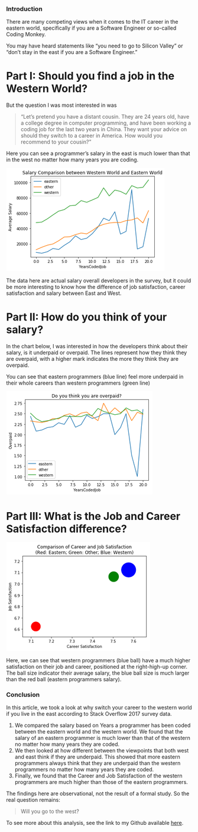 ### Introduction

There are many competing views when it comes to the IT career in the eastern world, specifically if you are a Software Engineer or so-called Coding Monkey.

You may have heard statements like “you need to go to Silicon Valley” or “don’t stay in the east if you are a Software Engineer.”

# Part I: Should you find a job in the Western World?

But the question I was most interested in was

> “Let’s pretend you have a distant cousin. They are 24 years old, have a college degree in computer programming, and have been working a coding job for the last two years in China. They want your advice on should they switch to a career in America. How would you recommend to your cousin?”

Here you can see a programmer’s salary in the east is much lower than that in the west no matter how many years you are coding.

![1724131680622](image/BLOG/1724131680622.png)

The data here are actual salary overall developers in the survey, but it could be more interesting to know how the difference of job satisfaction, career satisfaction and salary between East and West.

# Part II: How do you think of your salary?

In the chart below, I was interested in how the developers think about their salary, is it underpaid or overpaid. The lines represent how they think they are overpaid, with a higher mark indicates the more they think they are overpaid.

You can see that eastern programmers (blue line) feel more underpaid in their whole careers than western programmers (green line)

![1724131700953](image/BLOG/1724131700953.png)

# Part III: What is the Job and Career Satisfaction difference?

![1724131723721](image/BLOG/1724131723721.png)

Here, we can see that western programmers (blue ball) have a much higher satisfaction on their job and career, positioned at the right-high-up corner.
The ball size indicator their average salary, the blue ball size is much larger than the red ball (eastern programmers salary).

### Conclusion

In this article, we took a look at why switch your career to the western world if you live in the east according to Stack Overflow 2017 survey data.

1. We compared the salary based on Years a programmer has been coded between the eastern world and the western world. We found that the salary of an eastern programmer is much lower than that of the western no matter how many years they are coded.
2. We then looked at how different between the viewpoints that both west and east think if they are underpaid. This showed that more eastern programmers always think that they are underpaid than the western programmers no matter how many years they are coded.
3. Finally, we found that the Career and Job Satisfaction of the western programmers are much higher than those of the eastern programmers.

The findings here are observational, not the result of a formal study. So the real question remains:

> Will you go to the west?

To see more about this analysis, see the link to my Github available [here](https://github.com/Talal-Alyafai/Write-A-Data-Science-Blog-Post/blob/main/Write%20a%20Data%20Science%20Blog%20Post.ipynb).

